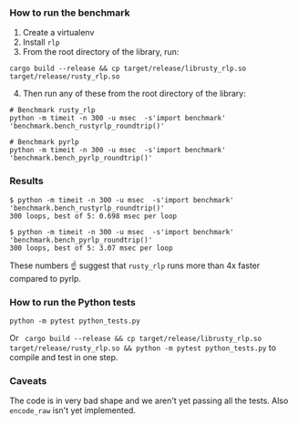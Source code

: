 ### How to run the benchmark

1. Create a virtualenv
2. Install `rlp`
3. From the root directory of the library, run:

```
cargo build --release && cp target/release/librusty_rlp.so target/release/rusty_rlp.so
``` 

4. Then run any of these from the root directory of the library:

```
# Benchmark rusty_rlp
python -m timeit -n 300 -u msec  -s'import benchmark' 'benchmark.bench_rustyrlp_roundtrip()'

# Benchmark pyrlp
python -m timeit -n 300 -u msec  -s'import benchmark' 'benchmark.bench_pyrlp_roundtrip()'
```

### Results

```
$ python -m timeit -n 300 -u msec  -s'import benchmark' 'benchmark.bench_rustyrlp_roundtrip()'
300 loops, best of 5: 0.698 msec per loop

$ python -m timeit -n 300 -u msec  -s'import benchmark' 'benchmark.bench_pyrlp_roundtrip()'
300 loops, best of 5: 3.07 msec per loop
```

These numbers ☝️ suggest that `rusty_rlp` runs more than 4x faster compared to pyrlp.

### How to run the Python tests

`python -m pytest python_tests.py `

Or ` cargo build --release && cp target/release/librusty_rlp.so target/release/rusty_rlp.so && python -m pytest python_tests.py` to compile and test in one step.

### Caveats

The code is in very bad shape and we aren't yet passing all the tests. Also `encode_raw` isn't
yet implemented.

